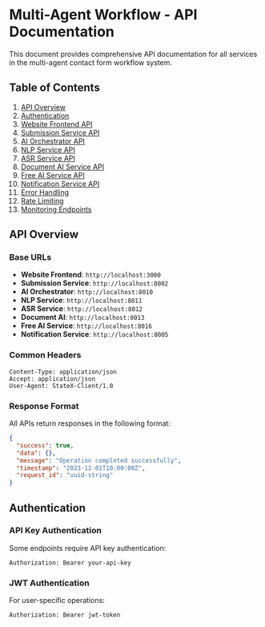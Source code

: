 # Multi-Agent Workflow - API Documentation

This document provides comprehensive API documentation for all services in the multi-agent contact form workflow system.

## Table of Contents

1. [API Overview](#api-overview)
2. [Authentication](#authentication)
3. [Website Frontend API](#website-frontend-api)
4. [Submission Service API](#submission-service-api)
5. [AI Orchestrator API](#ai-orchestrator-api)
6. [NLP Service API](#nlp-service-api)
7. [ASR Service API](#asr-service-api)
8. [Document AI Service API](#document-ai-service-api)
9. [Free AI Service API](#free-ai-service-api)
10. [Notification Service API](#notification-service-api)
11. [Error Handling](#error-handling)
12. [Rate Limiting](#rate-limiting)
13. [Monitoring Endpoints](#monitoring-endpoints)

## API Overview

### Base URLs

- **Website Frontend**: `http://localhost:3000`
- **Submission Service**: `http://localhost:8002`
- **AI Orchestrator**: `http://localhost:8010`
- **NLP Service**: `http://localhost:8011`
- **ASR Service**: `http://localhost:8012`
- **Document AI**: `http://localhost:8013`
- **Free AI Service**: `http://localhost:8016`
- **Notification Service**: `http://localhost:8005`

### Common Headers

```http
Content-Type: application/json
Accept: application/json
User-Agent: StateX-Client/1.0
```

### Response Format

All APIs return responses in the following format:

```json
{
  "success": true,
  "data": {},
  "message": "Operation completed successfully",
  "timestamp": "2023-12-01T10:00:00Z",
  "request_id": "uuid-string"
}
```

## Authentication

### API Key Authentication

Some endpoints require API key authentication:

```http
Authorization: Bearer your-api-key
```

### JWT Authentication

For user-specific operations:

```http
Authorization: Bearer jwt-token
```
